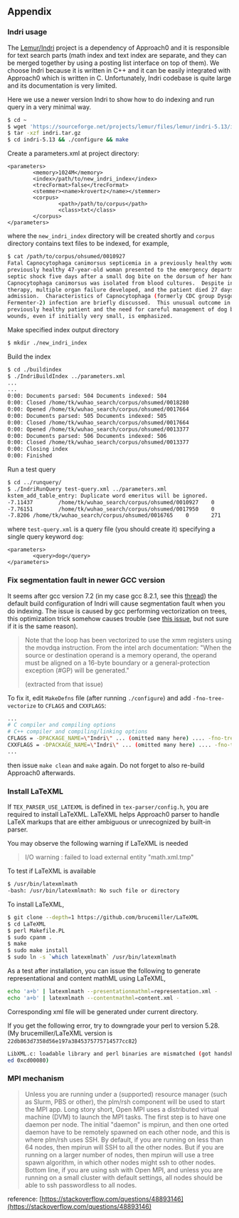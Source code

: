 ## Appendix

### Indri usage
The [Lemur/Indri](http://www.lemurproject.org/indri.php) project is a dependency of Approach0 and it is responsible for text search parts (math index and text index are separate, and they can be merged together by using a posting list interface on top of them).
We choose Indri because it is written in C++ and it can be easily integrated with Approach0 which is written in C.
Unfortunately, Indri codebase is quite large and its documentation is very limited.

Here we use a newer version Indri to show how to do indexing and run query in a very minimal way.
```sh
$ cd ~
$ wget 'https://sourceforge.net/projects/lemur/files/lemur/indri-5.13/indri-5.13.tar.gz/download'
$ tar -xzf indri.tar.gz
$ cd indri-5.13 && ./configure && make
```

Create a parameters.xml at project directory:
```
<parameters>
        <memory>1024M</memory>
        <index>/path/to/new_indri_index</index>
        <trecFormat>false</trecFormat>
        <stemmer><name>krovertz</name></stemmer>
        <corpus>
                <path>/path/to/corpus</path>
                <class>txt</class>
        </corpus>
</parameters>
```
where the `new_indri_index` directory will be created shortly and `corpus` directory contains text files to be indexed, for example,
```sh
$ cat /path/to/corpus/ohsumed/0010927
Fatal Capnocytophaga canimorsus septicemia in a previously healthy woman.  A
previously healthy 47-year-old woman presented to the emergency department with
septic shock five days after a small dog bite on the dorsum of her hand.
Capnocytophaga canimorsus was isolated from blood cultures.  Despite intensive
therapy, multiple organ failure developed, and the patient died 27 days after
admission.  Characteristics of Capnocytophaga (formerly CDC group Dysgonic
Fermenter-2) infection are briefly discussed.  This unusual outcome in a
previously healthy patient and the need for careful management of dog bite
wounds, even if initially very small, is emphasized.
``` 

Make specified index output directory
```sh
$ mkdir ./new_indri_index
```

Build the index
```sh
$ cd ./buildindex
$ ./IndriBuildIndex ../parameters.xml
...
...
0:00: Documents parsed: 504 Documents indexed: 504
0:00: Closed /home/tk/wuhao_search/corpus/ohsumed/0018280
0:00: Opened /home/tk/wuhao_search/corpus/ohsumed/0017664
0:00: Documents parsed: 505 Documents indexed: 505
0:00: Closed /home/tk/wuhao_search/corpus/ohsumed/0017664
0:00: Opened /home/tk/wuhao_search/corpus/ohsumed/0013377
0:00: Documents parsed: 506 Documents indexed: 506
0:00: Closed /home/tk/wuhao_search/corpus/ohsumed/0013377
0:00: Closing index
0:00: Finished
```

Run a test query
```sh
$ cd ../runquery/
$ ./IndriRunQuery test-query.xml ../parameters.xml 
kstem_add_table_entry: Duplicate word emeritus will be ignored.
-7.11437        /home/tk/wuhao_search/corpus/ohsumed/0010927    0       97
-7.76151        /home/tk/wuhao_search/corpus/ohsumed/0017950    0       112
-7.8206 /home/tk/wuhao_search/corpus/ohsumed/0016765    0       271
```
where `test-query.xml` is a query file (you should create it) specifying a single query keyword `dog`:
```
<parameters>
        <query>dog</query>
</parameters>
```

### Fix segmentation fault in newer GCC version
It seems after gcc version 7.2 (in my case gcc 8.2.1, see this [thread](https://sourceforge.net/p/lemur/bugs/299)) the default build configuration of Indri will cause segmentation fault when you do indexing.
The issue is caused by gcc performing vectorization on trees, this optimization
trick somehow causes trouble (see [this issue](https://jira.mongodb.org/browse/SERVER-13824?focusedCommentId=660868&page=com.atlassian.jira.plugin.system.issuetabpanels%3Acomment-tabpanel#comment-660868), but not sure if it is the same reason).

> Note that the loop has been vectorized to use the xmm registers using the movdqa instruction. From the intel arch documentation: "When the source or destination operand is a memory operand, the operand must be aligned on a 16-byte boundary or a general-protection exception (#GP) will be generated." 
> 
> (extracted from that issue)

To fix it, edit `MakeDefns` file (after running `./configure`) and add `-fno-tree-vectorize` to `CFLAGS` and `CXXFLAGS`:
```sh
...
# C compiler and compiling options
# C++ compiler and compiling/linking options
CFLAGS = -DPACKAGE_NAME=\"Indri\" ... (omitted many here) .... -fno-tree-vectorize
CXXFLAGS = -DPACKAGE_NAME=\"Indri\" ... (omitted many here) .... -fno-tree-vectorize
...
```
then issue `make clean` and `make` again. Do not forget to also re-build Approach0 afterwards.

### Install LaTeXML
If `TEX_PARSER_USE_LATEXML` is defined in `tex-parser/config.h`, you are required to install LaTeXML. LaTeXML helps Approach0 parser to handle LaTeX markups that are either ambiguous or unrecognized by built-in parser.

You may observe the following warning if LaTeXML is needed
> I/O warning : failed to load external entity "math.xml.tmp"

To test if LaTeXML is available 
```bash
$ /usr/bin/latexmlmath
-bash: /usr/bin/latexmlmath: No such file or directory
```

To install LaTeXML,
```bash
$ git clone --depth=1 https://github.com/brucemiller/LaTeXML
$ cd LaTeXML
$ perl Makefile.PL
$ sudo cpanm .
$ make
$ sudo make install
$ sudo ln -s `which latexmlmath` /usr/bin/latexmlmath
```

As a test after installation, you can issue the following to generate representational and content mathML using LaTeXML,
```bash
echo 'a+b' | latexmlmath --presentationmathml=representation.xml -
echo 'a+b' | latexmlmath --contentmathml=content.xml -
```
Corresponding xml file will be generated under current directory.

If you get the following error, try to downgrade your perl to version 5.28. (My brucemiller/LaTeXML version is `22db863d7358d56e197a3845375775714577cc82`)
```bash
LibXML.c: loadable library and perl binaries are mismatched (got handshake key 0xce00080, need
ed 0xcd00080)
```

### MPI mechanism
> Unless you are running under a (supported) resource manager (such as Slurm, PBS or other), the plm/rsh component will be used to start the MPI app.
> Long story short, Open MPI uses a distributed virtual machine (DVM) to launch the MPI tasks. The first step is to have one daemon per node. The initial "daemon" is mpirun, and then one orted daemon have to be remotely spawned on each other node, and this is where plm/rsh uses SSH.
> By default, if you are running on less than 64 nodes, then mpirun will SSH to all the other nodes. But if you are running on a larger number of nodes, then mpirun will use a tree spawn algorithm, in which other nodes might ssh to other nodes. Bottom line, if you are using ssh with Open MPI, and unless you are running on a small cluster with default settings, all nodes should be able to ssh passwordless to all nodes.

reference: [https://stackoverflow.com/questions/48893146](https://stackoverflow.com/questions/48893146)
